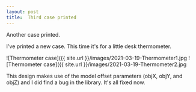 ```yaml
---
layout: post
title:  Third case printed
---
```


Another case printed. 


I've printed a new case. 
This time it's for a little desk thermometer.

![Thermometer case]({{ site.url }}/images/2021-03-19-Thermometer1.jpg
![Thermometer case]({{ site.url }}/images/2021-03-19-Thermometer2.jpg

This design makes use of the model offset parameters (objX, objY, and objZ)
and I did find a bug in the library. It's all fixed now.
